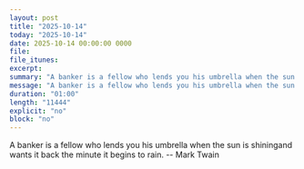 ```yaml
---
layout: post
title: "2025-10-14"
today: "2025-10-14"
date: 2025-10-14 00:00:00 0000
file:
file_itunes:
excerpt:
summary: "A banker is a fellow who lends you his umbrella when the sun is shiningand wants it back the minute it begins to rain. -- Mark Twain"
message: "A banker is a fellow who lends you his umbrella when the sun is shiningand wants it back the minute it begins to rain. -- Mark Twain"
duration: "01:00"
length: "11444"
explicit: "no"
block: "no"
---
```

A banker is a fellow who lends you his umbrella when the sun is shiningand wants it back the minute it begins to rain. -- Mark Twain

